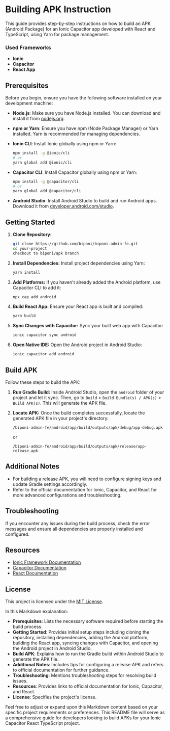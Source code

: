 # Building APK Instruction

This guide provides step-by-step instructions on how to build an APK (Android Package) for an Ionic Capacitor app developed with React and TypeScript, using Yarn for package management.

### Used Frameworks

- **Ionic**
- **Capacitor**
- **React App**

## Prerequisites

Before you begin, ensure you have the following software installed on your development machine:

- **Node.js**: Make sure you have Node.js installed. You can download and install it from [nodejs.org](https://nodejs.org/).
- **npm or Yarn**: Ensure you have npm (Node Package Manager) or Yarn installed. Yarn is recommended for managing dependencies.
- **Ionic CLI**: Install Ionic globally using npm or Yarn:

  ```bash
  npm install -g @ionic/cli
  # or
  yarn global add @ionic/cli
  ```

- **Capacitor CLI**: Install Capacitor globally using npm or Yarn:

  ```bash
  npm install -g @capacitor/cli
  # or
  yarn global add @capacitor/cli
  ```

- **Android Studio**: Install Android Studio to build and run Android apps. Download it from [developer.android.com/studio](https://developer.android.com/studio).

## Getting Started

1. **Clone Repository:**

   ```bash
   git clone https://github.com/biponi/biponi-admin-fe.git
   cd your-project
   checkout to biponi/apk branch
   ```

2. **Install Dependencies:**
   Install project dependencies using Yarn:

   ```bash
   yarn install
   ```

3. **Add Platforms:**
   If you haven't already added the Android platform, use Capacitor CLI to add it:

   ```bash
   npx cap add android
   ```

4. **Build React App:**
   Ensure your React app is built and compiled:

   ```bash
   yarn build
   ```

5. **Sync Changes with Capacitor:**
   Sync your built web app with Capacitor:

   ```bash
   ionic capacitor sync android
   ```

6. **Open Native IDE:**
   Open the Android project in Android Studio:
   ```bash
   ionic capacitor add android
   ```

## Build APK

Follow these steps to build the APK:

1. **Run Gradle Build:**
   Inside Android Studio, open the `android` folder of your project and let it sync. Then, go to `Build` > `Build Bundle(s) / APK(s)` > `Build APK(s)`. This will generate the APK file.

2. **Locate APK:**
   Once the build completes successfully, locate the generated APK file in your project's directory:

   ```
   /biponi-admin-fe/android/app/build/outputs/apk/debug/app-debug.apk
   ```

   or

   ```
   /biponi-admin-fe/android/app/build/outputs/apk/release/app-release.apk
   ```

## Additional Notes

- For building a release APK, you will need to configure signing keys and update Gradle settings accordingly.
- Refer to the official documentation for Ionic, Capacitor, and React for more advanced configurations and troubleshooting.

## Troubleshooting

If you encounter any issues during the build process, check the error messages and ensure all dependencies are properly installed and configured.

## Resources

- [Ionic Framework Documentation](https://ionicframework.com/docs)
- [Capacitor Documentation](https://capacitorjs.com/docs)
- [React Documentation](https://reactjs.org/docs/getting-started.html)

## License

This project is licensed under the [MIT License](LICENSE).

In this Markdown explanation:

- **Prerequisites**: Lists the necessary software required before starting the build process.
- **Getting Started**: Provides initial setup steps including cloning the repository, installing dependencies, adding the Android platform, building the React app, syncing changes with Capacitor, and opening the Android project in Android Studio.
- **Build APK**: Explains how to run the Gradle build within Android Studio to generate the APK file.
- **Additional Notes**: Includes tips for configuring a release APK and refers to official documentation for further guidance.
- **Troubleshooting**: Mentions troubleshooting steps for resolving build issues.
- **Resources**: Provides links to official documentation for Ionic, Capacitor, and React.
- **License**: Specifies the project's license.

Feel free to adjust or expand upon this Markdown content based on your specific project requirements or preferences. This README file will serve as a comprehensive guide for developers looking to build APKs for your Ionic Capacitor React TypeScript project.
